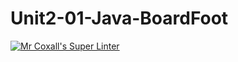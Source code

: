 # Unit2-01-Java-BoardFoot
[![Mr Coxall's Super Linter](https://github.com/ICS4U-Programming-RemyS/Unit2-01-Java-BoardFoot/workflows/Mr%20Coxall's%20Super%20Linter/badge.svg)](https://github.com/ICS4U-Programming-RemyS/Unit2-01-Java-BoardFoot/actions/)
